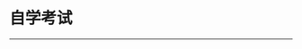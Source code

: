 # 自学考试

---

<content-page 
    :superlink="[
       {
          title: '自助服务系统',
          icon: 'https://zikao.hneao.cn/net/image/login_ico2.png',
          href: 'https://zikao.hneao.cn/net/netExamineeAction.do',
          description: '湖南省高等教育自学考试自助服务系统'
        },
        {
          title: '自考数字化',
          icon: 'http://it200.cn/images/logo/default.png',
          href: 'http://www.zikao.com.cn/login.jsp',
          description: '高等教育自学考试数字化学习平台'
        },
        {
          title: '网络助学平台',
          icon: 'http://it200.cn/images/logo/default.png',
          href: 'https://hn.selfstudent.smartchutou.com/login',
          description: '湖南省高等教育自学考试网络助学平台'
        },
        {
          title: '综合测评',
          icon: 'http://it200.cn/images/logo/default.png',
          href: 'https://xtu.edu-cj.com/',
          description: '湘潭大学自考综合测评教学管理平台'
        }
    ]"
/>

